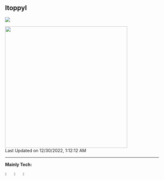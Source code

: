 ltoppyl
---
<!-- <a href="https://github.com/anuraghazra/github-readme-stats">
  <img align="left" src="https://github-readme-stats.vercel.app/api?username=ltoppyl&theme=github_dark&show_icons=true" />
</a>
<a href="https://github.com/anuraghazra/github-readme-stats">
  <img align="left" src="https://github-readme-stats.vercel.app/api/top-langs/?username=ltoppyl&theme=github_dark" />
</a＞ -->

<a href="https://github.com/anuraghazra/github-readme-stats">
  <img src="https://github-readme-stats.vercel.app/api?username=ltoppyl&theme=github_dark&show_icons=true" />
</a>

<!--START_SECTION:lapras-card-->
<a href="https://lapras.com/public/ltoppyl" target="_blank" rel="noopener noreferrer"><img src="https://lapras-card-generator.vercel.app/api/svg?e=3.16&b=2.85&i=2.7&b1=%23232323&b2=%236d6d6d&i1=%23212121&i2=%23818181&l=en" width="400" ></a>  
Last Updated on 12/30/2022, 1:12:12 AM
<!--END_SECTION:lapras-card-->

---
**Mainly Tech:**
<div>
  <img src="https://cdn.svgporn.com/logos/typescript-icon.svg" width="5%">
  <img src="https://cdn.svgporn.com/logos/react.svg" width="5%">
  <img src="https://cdn.svgporn.com/logos/python.svg" width="5%">
</div>
<!-- ![Python](https://img.shields.io/badge/python-3670A0?style=for-the-badge&logo=python&logoColor=ffdd54) 
![TypeScript](https://img.shields.io/badge/typescript-%23007ACC.svg?style=for-the-badge&logo=typescript&logoColor=white) 
![React](https://img.shields.io/badge/react-%2320232a.svg?style=for-the-badge&logo=react&logoColor=%2361DAFB) -->
